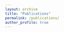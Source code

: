 ```yaml
---
layout: archive
title: "Publications"
permalink: /publications/
author_profile: true
---
```

<style>
  .title {
    display: inline;
  }
  .title2 {
    display: inline
  }

<script type='text/javascript' src='https://d1bxh8uas1mnw7.cloudfront.net/assets/embed.js'></script>
<ol>
<li class='title'> <b>Dal Pos, D.</b>; Mikó, E. J. Talamas, L. Vilhelmsen and B. J. Sharanowski (2023) A revised terminology for male genitalia in Hymenoptera (Insecta), with a special emphasis on Ichneumonoidea. <i>PeerJ</i> 11: e15874.' [link](http://doi.org/10.7717/peerj.15874) 
<p><div class='altmetric-embed' data-badge-type='donut' data-doi="10.7717/peerj.15874"></div></p> 

<li class='title2'> <b>Dal Pos, D.</b> & Di Giovanni, F. (2023) Hymenoptera (Trigonaloidea, Stephanoidea, Ichneumonoidea). <i>In</i> Minelli, A & Bologna, M. A. (eds.) <i>Sistematica ed Evoluzione degli Esapodi</i>. Liguori Editore, Napoli, Italy: 313–372p.'

<li> <b>Dal Pos, D.</b>; Claridge, B.; Diller, E.; van Noort, S. & Di Giovanni, F. (2023) Still counting: new records, nomenclatural notes, and three new species of Phaeogenini (Hymenoptera, Ichneumonidae,
Ichneumoninae) from the Afrotropical region. <i>European Journal of Taxonomy</i>, 868: 1–71. [Download paper here](https://doi.org/10.5852/ejt.2023.868.2105) 
<p><div class='altmetric-embed' data-badge-type='donut' data-doi="10.5852/ejt.2023.868.2105"></div></p> 

<li> <b>Dal Pos, D.</b>; Heilman, V. & Welter-Schultes, F. (2022) Platylabini (Hymenoptera: Ichneumonidae: Ichneumoninae) of the south-eastern United States: new distributional data, taxonomic notes, illustrated keys, and an annotated catalogue of the genera and species. <i>Journal of Natural History</i>, 56(45–48): 1869–1938.[Download paper here](https://doi.org/10.1080/00222933.2022.2134061) 
<p><div class='altmetric-embed' data-badge-type='donut' data-doi="10.1080/00222933.2022.2134061"></div></p> 

<li> Zamani, A.; <b>Dal Pos, D.</b>; Fric, Z. F.; Orfinger, A. B.; Scherz, M. D.; Bartoňová, A. S.; Gante, H. F. (2022) The future of zoological taxonomy is integrative, not minimalist. <i>Systematics and Biodiversity</i>, 20(1): 1–14. [Download paper here](https://doi.org/10.1080/14772000.2022.2063964)

<p><div class='altmetric-embed' data-badge-type='donut' data-doi="10.1080/14772000.2022.2063964"></div></p> 

<li> <b>Dal Pos, D.</b>; Carpenter, J. M. & Uliana, M. (2022) The Giordani Soika collection of Eumeninae at the Natural History Museum of Venice Giancarlo Ligabue: catalogue of species and type specimens (Insecta, Hymenoptera, Vespidae). <i>Zootaxa</i>, 5137(1): 1–111. [Download paper here](https://doi.org/10.11646/zootaxa.5137.1.1)

<p><div class='altmetric-embed' data-badge-type='donut' data-doi="10.11646/zootaxa.5137.1.1"></div></p> 

<li> Zamani, A.; Zamani, A., Fric, Z.F., Gante, H.F.,
Hopkins, T., Orfinger, A.B., Scherz, M.D.; Bartoňová, A. S. & <b>Dal Pos, D.</b> (2022) DNA barcodes on their own are not enough to describe a species. <i>Systematics Entomology</i>, 47(3): 385–389. [Download paper here](http://doi.org/10.1111/syen.12538)

<p><div class='altmetric-embed' data-badge-type='donut' data-doi="10.1111/syen.12538"></div></p> 

<li> Klopfstein, S.; Santos, B. F.; Shaw, M. R.; Alvarado, M.; Bennett, A. M. R.; <b>Dal Pos, D.</b>; Giannotta, M.; Herrera, A. D. F.; Karlsson, D.; Khalaim, A. I.; Lima, A. R; Mikó, I.; Sääksjärvi, I. E.; Shimizu, S.; Spasojevic, T.; van Noort, S.; Vilhelmsen, L. & Broad, G. R. (2019) Darwin wasps: a new name heralds renewed efforts to unravel the evolutionary history of Ichneumonidae. <i>Entomological Communications</i>, 1: ec010. [Download paper here](https://doi.org/10.37486/2675-1305.ec01006)


<p><div class='altmetric-embed' data-badge-type='donut' data-doi="10.37486/2675-1305.ec01006"></div></p> 

<li> Riedel, M. & <b>Dal Pos, D.</b> (2019) Contribution to the Afrotropical Ichneumoninae (Hymenoptera, Ichneumonidae) from Gabon and Sierra Leone, with descriptions of five new species and two new subspecies. <i>Linzer biologische Beiträge</i>, 51(1): 419–436. [Download paper here](https://www.zobodat.at/publikation_articles.php?id=432843)

<li> <b>Dal Pos, D.</b> & Rousse, P. (2018) First record of the genus <i>Genaemirum</i> (Hymenoptera, Ichneumonidae, Ichneumoninae) from West Africa, with the description of a new species from Guinea. <i>European Journal of Taxonmy</i>, 473: 1–11. [Download paper here](https://doi.org/10.5852/ejt.2018.473)

<p><div class='altmetric-embed' data-badge-type='donut' data-doi="10.5852/ejt.2018.473"></div></p> 

<li> <b>Dal Pos, D.</b> (2017) First record of <i>Ibalia jakowlewi</i> Jacobson, 1899 and of the subgenus <i>Tremibalia</i> for Italy (Hymenoptera, Cynipoidea, Ibaliidae). <i>Bollettino del Museo di Storia Naturale di Venezia</i>, 68: 53–57. [Download paper here](https://msn.visitmuve.it/wp-content/uploads/2017/12/Boll.68.2017.6.pdf)

<li> <b>Dal Pos, D.</b> (2017) First records of the parasitoid wasp genus <i>Saotis</i> Förster, 1869 for Italy (Hymenoptera, Ichneumoindae, Ctenopelmatinae, Mesoleiini). <i>Bollettino del Museo di Storia Naturale di Venezia</i>, 68: 59–62. [Download paper here](https://msn.visitmuve.it/wp-content/uploads/2017/12/Boll.68.2017.7.pdf)

<li> <b>Dal Pos, D.</b> (2017) <i>Zombrus bicolor</i> (Enderlein, 1912): evidence of its establishment in Italy (Hymenoptera: Braconidae: Doryctinae). <i>Lavori - Società Veneziana di Scienze Naturali </i>, 13: 39–43. [Download paper here](http://dx.doi.org/10.5281/zenodo.546321)

<li><b>Dal Pos, D.</b> (2017) Rediscovery and redescription of the holotype of <i>Stephanus</i> (<i>Distephanus</i>) [sic!] <i>athesinus</i> Biegeleben, 1929, with comments on its identity and new distributional data for <i>Megischus anomalipes</i> (Förster, 1855) (Hymenoptera, Stephanidae). <i>Lavori - Società Veneziana di Scienze Naturali </i>, 1(3): 5–14. [Download paper here](https://tinyurl.com/28dvn4e2)
</ol>

<!---
{% if author.googlescholar %}
 You can also find my articles on <u><a href="{{author.googlescholar}} ">my Google Scholar profile</a>.</u>
{% endif %}

 {% include base_path %}

 {% for post in site.publications reversed %}
  {% include archive-single.html %}
 {% endfor %}
--->